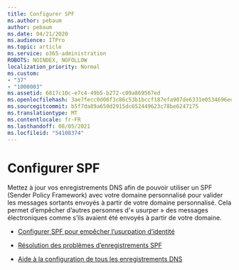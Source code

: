 ```yaml
---
title: Configurer SPF
ms.author: pebaum
author: pebaum
ms.date: 04/21/2020
ms.audience: ITPro
ms.topic: article
ms.service: o365-administration
ROBOTS: NOINDEX, NOFOLLOW
localization_priority: Normal
ms.custom:
- "37"
- "1000003"
ms.assetid: 6817c10c-e7c4-49b5-b272-c09a869567ed
ms.openlocfilehash: 3ae7fecc0d06f3c86c53b1bccf187efa907de6331e0534696edc1b0c80581f31
ms.sourcegitcommit: b5f7da89a650d2915dc652449623c78be6247175
ms.translationtype: MT
ms.contentlocale: fr-FR
ms.lasthandoff: 08/05/2021
ms.locfileid: "54108374"
---
```

# <a name="set-up-spf"></a>Configurer SPF

Mettez à jour vos enregistrements DNS afin de pouvoir utiliser un SPF (Sender Policy Framework) avec votre domaine personnalisé pour valider les messages sortants envoyés à partir de votre domaine personnalisé. Cela permet d’empêcher d’autres personnes d'« usurper » des messages électroniques comme s’ils avaient été envoyés à partir de votre domaine.
  
- [Configurer SPF pour empêcher l’usurpation d’identité](/microsoft-365/security/office-365-security/set-up-spf-in-office-365-to-help-prevent-spoofing)

- [Résolution des problèmes d’enregistrements SPF](/microsoft-365/security/office-365-security/how-office-365-uses-spf-to-prevent-spoofing#SPFTroubleshoot)

- [Aide à la configuration de tous les enregistrements DNS](/microsoft-365/admin/get-help-with-domains/create-dns-records-at-any-dns-hosting-provider)
